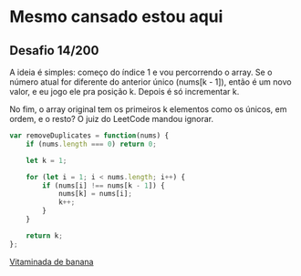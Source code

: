 # Mesmo cansado estou aqui

## Desafio 14/200


A ideia é simples: começo do índice 1 e vou percorrendo o array. Se o número atual for diferente do anterior único (nums[k - 1]), então é um novo valor, e eu jogo ele pra posição k. Depois é só incrementar k.

No fim, o array original tem os primeiros k elementos como os únicos, em ordem, e o resto? O juiz do LeetCode mandou ignorar. 

```javascript
var removeDuplicates = function(nums) {
    if (nums.length === 0) return 0;

    let k = 1; 

    for (let i = 1; i < nums.length; i++) {
        if (nums[i] !== nums[k - 1]) {
            nums[k] = nums[i];
            k++;
        }
    }

    return k;
};
```


[Vitaminada de banana](https://leetcode.com/problems/remove-duplicates-from-sorted-array/submissions/1632406237)